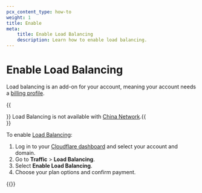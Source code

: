 ```yaml
---
pcx_content_type: how-to
weight: 1
title: Enable
meta:
    title: Enable Load Balancing
    description: Learn how to enable load balancing.
---
```


# Enable Load Balancing

Load balancing is an add-on for your account, meaning your account needs a [billing profile](/fundamentals/setup/account-setup/create-billing-profile/).

{{<Aside type="note">}}
Load Balancing is not available with [China Network](/china-network/).{{</Aside>}}

To enable [Load Balancing](https://dash.cloudflare.com/?to=/:account/:zone/traffic/load-balancing):

1. Log in to your [Cloudflare dashboard](https://dash.cloudflare.com/) and select your account and domain.
2. Go to **Traffic** > **Load Balancing**.
3. Select **Enable Load Balancing**.
4. Choose your plan options and confirm payment.

{{<render file="_non-contract-enablement.md" productFolder="fundamentals" >}}